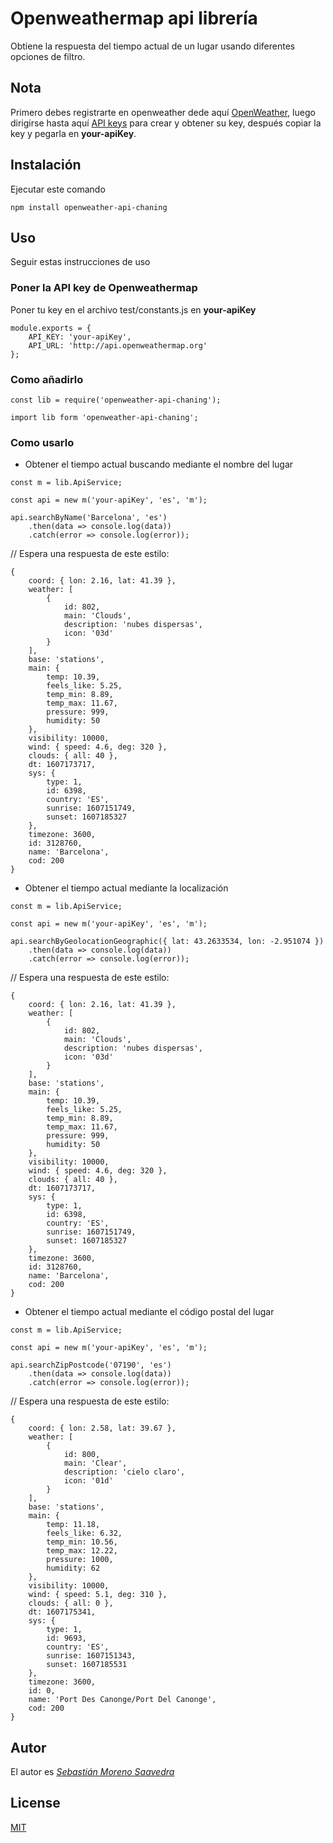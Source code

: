 # Openweathermap api librería

Obtiene la respuesta del tiempo actual de un lugar usando diferentes opciones de filtro.

## Nota

Primero debes registrarte en openweather dede aquí [OpenWeather](https://home.openweathermap.org/users/sign_up), luego dirigirse hasta aquí [API keys](https://home.openweathermap.org/api_keys) para crear y obtener su key, después copiar la key y pegarla en **your-apiKey**.

## Instalación

Ejecutar este comando

```
npm install openweather-api-chaning
```
## Uso

Seguir estas instrucciones de uso


###  Poner la API key de Openweathermap

Poner tu key en el archivo test/constants.js en **your-apiKey**

```JS
module.exports = {
    API_KEY: 'your-apiKey',
    API_URL: 'http://api.openweathermap.org'
};
```

### Como añadirlo

```JS
const lib = require('openweather-api-chaning');
```

```TS
import lib form 'openweather-api-chaning';
```

### Como usarlo

* Obtener el tiempo actual buscando mediante el nombre del lugar

```JS
const m = lib.ApiService;

const api = new m('your-apiKey', 'es', 'm');

api.searchByName('Barcelona', 'es')
    .then(data => console.log(data))
    .catch(error => console.log(error));
```
// Espera una respuesta de este estilo:

```
{
    coord: { lon: 2.16, lat: 41.39 },
    weather: [
        {
            id: 802,
            main: 'Clouds',
            description: 'nubes dispersas',
            icon: '03d'
        }
    ],
    base: 'stations',
    main: {
        temp: 10.39,
        feels_like: 5.25,
        temp_min: 8.89,
        temp_max: 11.67,
        pressure: 999,
        humidity: 50
    },
    visibility: 10000,
    wind: { speed: 4.6, deg: 320 },
    clouds: { all: 40 },
    dt: 1607173717,
    sys: {
        type: 1,
        id: 6398,
        country: 'ES',
        sunrise: 1607151749,
        sunset: 1607185327
    },
    timezone: 3600,
    id: 3128760,
    name: 'Barcelona',
    cod: 200
}
```

* Obtener el tiempo actual mediante la localización

```JS
const m = lib.ApiService;

const api = new m('your-apiKey', 'es', 'm');

api.searchByGeolocationGeographic({ lat: 43.2633534, lon: -2.951074 })
    .then(data => console.log(data))
    .catch(error => console.log(error));
```
// Espera una respuesta de este estilo:

```
{
    coord: { lon: 2.16, lat: 41.39 },
    weather: [
        {
            id: 802,
            main: 'Clouds',
            description: 'nubes dispersas',
            icon: '03d'
        }
    ],
    base: 'stations',
    main: {
        temp: 10.39,
        feels_like: 5.25,
        temp_min: 8.89,
        temp_max: 11.67,
        pressure: 999,
        humidity: 50
    },
    visibility: 10000,
    wind: { speed: 4.6, deg: 320 },
    clouds: { all: 40 },
    dt: 1607173717,
    sys: {
        type: 1,
        id: 6398,
        country: 'ES',
        sunrise: 1607151749,
        sunset: 1607185327
    },
    timezone: 3600,
    id: 3128760,
    name: 'Barcelona',
    cod: 200
}
```


* Obtener el tiempo actual mediante el código postal del lugar

```JS
const m = lib.ApiService;

const api = new m('your-apiKey', 'es', 'm');

api.searchZipPostcode('07190', 'es')
    .then(data => console.log(data))
    .catch(error => console.log(error));
```
// Espera una respuesta de este estilo:

```
{
    coord: { lon: 2.58, lat: 39.67 },
    weather: [
        { 
            id: 800, 
            main: 'Clear', 
            description: 'cielo claro', 
            icon: '01d' 
        }
    ],
    base: 'stations',
    main: {
        temp: 11.18,
        feels_like: 6.32,
        temp_min: 10.56,
        temp_max: 12.22,
        pressure: 1000,
        humidity: 62
    },
    visibility: 10000,
    wind: { speed: 5.1, deg: 310 },
    clouds: { all: 0 },
    dt: 1607175341,
    sys: {
        type: 1,
        id: 9693,
        country: 'ES',
        sunrise: 1607151343,
        sunset: 1607185531
    },
    timezone: 3600,
    id: 0,
    name: 'Port Des Canonge/Port Del Canonge',
    cod: 200
}
```

## Autor

El autor es *[Sebastián Moreno Saavedra](https://github.com/Sebastian197)*

## License

[MIT](LICENSE)

